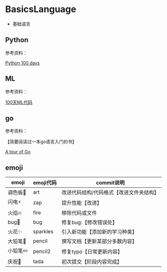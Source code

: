 # BasicsLanguage

- 基础语言

## Python

参考资料：

[Python 100 days](<https://github.com/jackfrued/Python-100-Days>)

## ML

参考资料：

[100天ML代码](<https://github.com/Avik-Jain/100-Days-Of-ML-Code>)

## go

参考资料：

【简要阅读过一本go语言入门的书】

[A tour of Go](<https://tour.golang.org/welcome/1>)



## emoji

| emoji   | emoji代码 | commit说明                              |
| ------- | --------- | --------------------------------------- |
| 调色板🎨 | ​art​       | 改进代码结构/代码格式【改进文件夹结构】 |
| 闪电⚡️   | zap       | 提升性能【改进】                        |
| 火焰🔥   | fire      | 移除代码或文件                          |
| bug🐛    | bug       | 修复bug:【修改错误处】                  |
| 火花✨   | sparkles  | 引入新功能【添加新的学习种类】          |
| 大铅笔📝 | pencil    | 撰写文档【更新某部分多数内容】          |
| 小铅​笔✏️ | pencil2   | 修复typo【日常更新内容】                |
| 庆祝🎉   | tada      | 初次提交【阶段内容完成】                |

